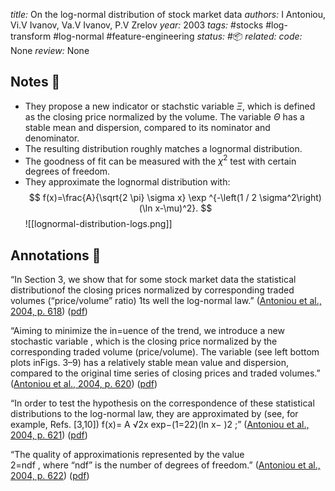 *title:* On the log-normal distribution of stock market data
*authors:* I Antoniou, Vi.V Ivanov, Va.V Ivanov, P.V Zrelov
*year:* 2003
*tags:* #stocks #log-transform #log-normal #feature-engineering
*status:* #📦 
*related:*
*code:* None
*review:* None

## Notes 📍
- They propose a new indicator or stachstic variable $\Xi$, which is defined as the closing price normalized by the volume. The variable $\Theta$ has a stable mean and dispersion, compared to its nominator and denominator.
- The resulting distribution roughly matches a lognormal distribution. 
- The goodness of fit can be measured with the $\chi^2$ test with certain degrees of freedom.
- They approximate the lognormal distribution with:
$$
f(x)=\frac{A}{\sqrt{2 \pi} \sigma x} \exp ^{-\left(1 / 2 \sigma^2\right)(\ln x-\mu)^2}.
$$
![[lognormal-distribution-logs.png]]

## Annotations 📖
“In Section 3, we show that for some stock market data the statistical distributionof the closing prices normalized by corresponding traded volumes (“price/volume” ratio) 1ts well the log-normal law.” ([Antoniou et al., 2004, p. 618](zotero://select/library/items/X5DBX927)) ([pdf](zotero://open-pdf/library/items/2UH6YXLZ?page=3&annotation=V34PBRUM))

“Aiming to minimize the in=uence of the trend, we introduce a new stochastic variable , which is the closing price normalized by the corresponding traded volume (price/volume). The variable (see left bottom plots inFigs. 3–9) has a relatively stable mean value and dispersion, compared to the original time series of closing prices and traded volumes.” ([Antoniou et al., 2004, p. 620](zotero://select/library/items/X5DBX927)) ([pdf](zotero://open-pdf/library/items/2UH6YXLZ?page=5&annotation=CKPYGLQ4))

“In order to test the hypothesis on the correspondence of these statistical distributions to the log-normal law, they are approximated by (see, for example, Refs. [3,10]) f(x)= A √2x exp−(1=22)(ln x− )2 ;” ([Antoniou et al., 2004, p. 621](zotero://select/library/items/X5DBX927)) ([pdf](zotero://open-pdf/library/items/2UH6YXLZ?page=6&annotation=36XKPPGV))

“The quality of approximationis represented by the value  
2=ndf , where “ndf” is the number of degrees of freedom.” ([Antoniou et al., 2004, p. 622](zotero://select/library/items/X5DBX927)) ([pdf](zotero://open-pdf/library/items/2UH6YXLZ?page=7&annotation=ILEV494H))
